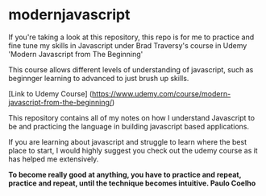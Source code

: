 # modernjavascript

If you're taking a look at this repository, this repo is for me to practice and fine tune my skills in Javascript under Brad Traversy's course in Udemy 'Modern Javascript from The Beginning'

This course allows different levels of understanding of javascript, such as beginnger learning to advanced to just brush up skills. 

[Link to Udemy Course] (https://www.udemy.com/course/modern-javascript-from-the-beginning/)

This repository contains all of my notes on how I understand Javascript to be and practicing the language in building javascript based applications. 

If you are learning about javascript and struggle to learn where the best place to start, I would highly suggest you check out the udemy course as it has helped me extensively. 


__To become really good at anything, you have to practice and repeat, practice and repeat, until the technique becomes intuitive. Paulo Coelho__